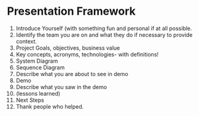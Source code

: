 # Presentation Framework
<ol>
	<li>Introduce Yourself (with something fun and personal if at all possible.</li>
	<li>Identify the team you are on and what they do if necessary to provide context.</li>
	<li>Project Goals, objectives, business value</li>
	<li>Key concepts, acronyms, technologies- with definitions! </li>
	<li>System Diagram</li>
	<li>Sequence Diagram</li>
	<li>Describe what you are about to see in demo</li>
	<li>Demo</li>
	<li>Describe what you saw in the demo</li>
	<li>(lessons learned)</li>
	<li>Next Steps</li>
	<li>Thank people who helped.</li>
</ol>
